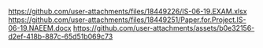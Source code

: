 https://github.com/user-attachments/files/18449226/IS-06-19.EXAM.xlsx
https://github.com/user-attachments/files/18449251/Paper.for.Project.IS-06-19.NAEEM.docx
https://github.com/user-attachments/assets/b0e32156-d2ef-418b-887c-65d51b069c73

